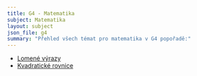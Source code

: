 ```yaml
---
title: G4 - Matematika
subject: Matematika
layout: subject
json_file: g4
summary: "Přehled všech témat pro matematika v G4 popořadě:"
---
```

- [Lomené výrazy](/topics/lomené-výrazy)
- [Kvadratické rovnice](/topics/kvadratické-rovnice)